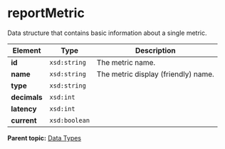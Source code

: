 # reportMetric

Data structure that contains basic information about a single metric.

|Element|Type|Description|
|-------|----|-----------|
|**id** |`xsd:string` | The metric name. |
|**name** |`xsd:string` | The metric display \(friendly\) name. |
|**type** |`xsd:string` | |
|**decimals** |`xsd:int` | |
|**latency** |`xsd:int` | |
|**current** |`xsd:boolean` | |

**Parent topic:** [Data Types](../data_types/c_datatypes.md)

